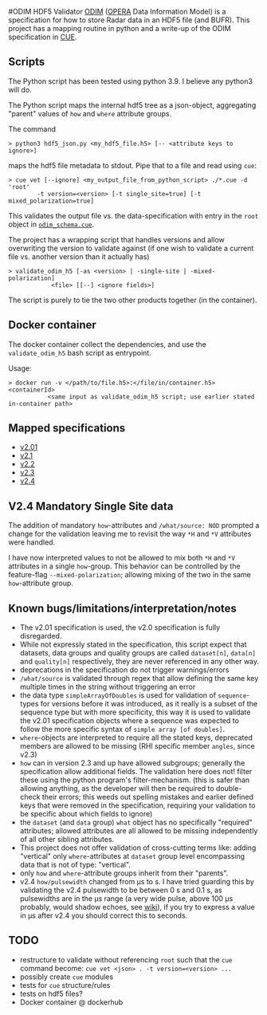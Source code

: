 #ODIM HDF5 Validator
[ODIM](https://www.eumetnet.eu/glossary/odim/) ([OPERA](https://www.eumetnet.eu/glossary/opera/) Data Information Model) is a specification for how to store Radar data in an HDF5 file (and BUFR).
This project has a mapping routine in python and a write-up of the ODIM specification in [CUE](http://cuelang.org/).


## Scripts 
The Python script has been tested using python 3.9. I believe any python3 will do.

The Python script maps the internal hdf5 tree as a json-object, aggregating "parent" values of `how` and `where` attribute groups.

The command
```shell
> python3 hdf5_json.py <my_hdf5_file.h5> [-- <attribute keys to ignore>]
```
maps the hdf5 file metadata to stdout. 
Pipe that to a file and read using `cue`:
```shell
> cue vet [--ignore] <my_output_file_from_python_script> ./*.cue -d 'root' 
        -t version=<version> [-t single_site=true] [-t mixed_polarization=true]
```
This validates the output file vs. the data-specification with entry in the `root` object in [`odim_schema.cue`](odim_schema.cue).

The project has a wrapping script that handles versions and allow overwriting the version to validate against (if one wish to validate a current file vs. another version than it actually has)
```shell
> validate_odim_h5 [-as <version> | -single-site | -mixed-polarization] 
            <file> [[--] <ignore fields>]
```
The script is purely to tie the two other products together (in the container).

## Docker container
The docker container collect the dependencies, and use the `validate_odim_h5` bash script as entrypoint.

Usage:
```shell
> docker run -v </path/to/file.h5>:</file/in/container.h5> <containerId> 
           <same input as validate_odim_h5 script; use earlier stated in-container path>
```
## Mapped specifications
 - [v2.01](https://www.eumetnet.eu/wp-content/uploads/2019/05/OPERA-ODIM_H5-v2.01.pdf)
 - [v2.1](https://www.eumetnet.eu/wp-content/uploads/2019/05/OPERA-ODIM_H5-v2.1.pdf)
 - [v2.2](https://www.eumetnet.eu/wp-content/uploads/2019/05/OPERA-ODIM_H5-v2.2.pdf)
 - [v2.3](https://www.eumetnet.eu/wp-content/uploads/2019/01/ODIM_H5_v23.pdf)
 - [v2.4](https://www.eumetnet.eu/wp-content/uploads/2021/07/ODIM_H5_v2.4.pdf)

## V2.4 Mandatory Single Site data
The addition of mandatory `how`-attributes and `/what/source: NOD` prompted a change for the validation leaving me to revisit the way `*H` and `*V` attributes were handled.

I have now interpreted values to not be allowed to mix both `*H` and `*V` attributes in a single `how`-group. This behavior can be controlled by the feature-flag `--mixed-polarization`; allowing mixing of the two in the same `how`-attribute group.

## Known bugs/limitations/interpretation/notes
 - The v2.01 specification is used, the v2.0 specification is fully disregarded.
 - While not expressly stated in the specification, this script expect that datasets, data groups and quality groups are called `dataset[n]`, `data[n]` and `quality[n]` respectively, they are never referenced in any other way.
 - deprecations in the specification do not trigger warnings/errors
 - `/what/source` is validated through regex that allow defining the same key multiple times in the string without triggering an error
 - the data type `simpleArrayOfDoubles` is used for validation of `sequence`-types for versions before it was introduced, as it really is a subset of the sequence type but with more specificity, this way it is used to validate the v2.01 specification objects where a sequence was expected to follow the more specific syntax of `simple array [of doubles]`.
 - `where`-objects are interpreted to require all the stated keys, deprecated members are allowed to be missing (RHI specific member `angles`, since v2.3)
 - `how` can in version 2.3 and up have allowed subgroups; generally the specification allow additional fields. The validation here does not! filter these using the python program's filter-mechanism. (this is safer than allowing anything, as the developer will then be required to double-check their errors; this weeds out spelling mistakes and earlier defined keys that were removed in the specification, requiring your validation to be specific about which fields to ignore)
 - the `dataset` (and `data` group) `what` object has no specifically "required" attributes; allowed attributes are all allowed to be missing independently of all other sibling attributes.
 - This project does not offer validation of cross-cutting terms like: adding "vertical" only `where`-attributes at `dataset` group level encompassing data that is not of type: "vertical".
 - only `how` and `where`-attribute groups inherit from their "parents".
 - v2.4 `how/pulsewidth` changed from µs to s. I have tried guarding this by validating the v2.4 pulsewidth to be between 0 s and 0.1 s, as pulsewidths are in the µs range (a very wide pulse, above 100 µs probably, would shadow echoes, see [wiki](https://en.wikipedia.org/wiki/Radar_signal_characteristics#Pulse_width)), if you try to express a value in µs after v2.4 you should correct this to seconds. 

## TODO
 - restructure to validate without referencing `root` such that the `cue` command become: `cue vet <json> . -t version=<version> ...`
 - possibly create `cue` modules
 - tests for `cue` structure/rules
 - tests on hdf5 files?
 - Docker container @ dockerhub
